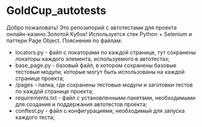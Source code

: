 # GoldCup_autotests
Добро пожаловать!
Это  репозиторий  с автотестами для проекта  онлайн-казино Золотой Кубок!
Используется стек Python + Selenium  и паттерн Page Object.
Пояснения по файлам:
- locators.py -  файл с локаторами по каждой странице, тут сохранены локаторы каждого элемента, используемого в автотестах;
- base_page.py - базовый файл, в котором сохранены базовые тестовые модули, которые могут быть использованы на каждой странице проекта;
- /pages - папка, где сохранены тестовые модули и заготовки тестов по каждой странице проекта;
- requirements.txt - файл с установленными пакетами, необходимыми для создания и поддержания автотестов проекта;
- conftest.py - файл с конфигурациями, необходимый для запуска каждого теста;
